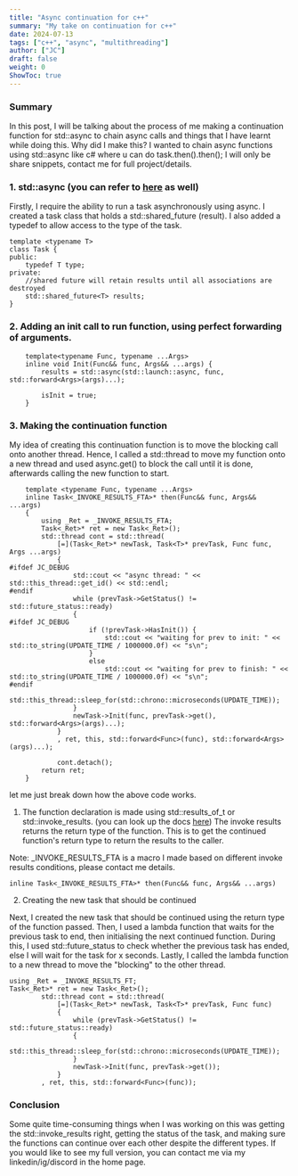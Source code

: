 ```yaml
---
title: "Async continuation for c++"
summary: "My take on continuation for c++"
date: 2024-07-13
tags: ["c++", "async", "multithreading"]
author: ["JC"]
draft: false
weight: 0
ShowToc: true
---
```




### Summary

In this post, I will be talking about the process of me making a continuation function for std::async to chain async calls and things that I have learnt while doing this. Why did I make this? I wanted to chain async functions using std::async like c# where u can do task.then().then(); I will only be share snippets, contact me for full project/details.


### 1. std::async (you can refer to [here](../async) as well)

Firstly, I require the ability to run a task asynchronously using async. I created a task class that holds a std::shared_future (result).
I also added a typedef to allow access to the type of the task.

``` {linenos = true}
template <typename T>
class Task {
public:
    typedef T type;
private:
	//shared future will retain results until all associations are destroyed
	std::shared_future<T> results;
}
``` 

### 2. Adding an init call to run function, using perfect forwarding of arguments.
``` {linenos = true}
	template<typename Func, typename ...Args>
	inline void Init(Func&& func, Args&& ...args) {
		results = std::async(std::launch::async, func, std::forward<Args>(args)...);

		isInit = true;
	}
``` 

### 3. Making the continuation function

My idea of creating this continuation function is to move the blocking call onto another thread. Hence, I called a std::thread to move my function onto a new thread and used async.get() to block the call until it is done, afterwards calling the new function to start.

``` {linenos = true}
	template <typename Func, typename ...Args>
	inline Task<_INVOKE_RESULTS_FTA>* then(Func&& func, Args&& ...args) 
	{
		using _Ret = _INVOKE_RESULTS_FTA;
		Task<_Ret>* ret = new Task<_Ret>();
		std::thread cont = std::thread(
			[=](Task<_Ret>* newTask, Task<T>* prevTask, Func func, Args ...args)
			{
#ifdef JC_DEBUG
				std::cout << "async thread: " << std::this_thread::get_id() << std::endl;
#endif
				while (prevTask->GetStatus() != std::future_status::ready)
				{
#ifdef JC_DEBUG
					if (!prevTask->HasInit()) {
						std::cout << "waiting for prev to init: " << std::to_string(UPDATE_TIME / 1000000.0f) << "s\n";
					}
					else
						std::cout << "waiting for prev to finish: " << std::to_string(UPDATE_TIME / 1000000.0f) << "s\n";
#endif
					std::this_thread::sleep_for(std::chrono::microseconds(UPDATE_TIME));
				}
				newTask->Init(func, prevTask->get(), std::forward<Args>(args)...); 
			}
			, ret, this, std::forward<Func>(func), std::forward<Args>(args)...);
		
			cont.detach();
		return ret;
	}
```

let me just break down how the above code works.

1. The function declaration is made using std::results_of_t or std::invoke_results. (you can look up the docs [here](https://en.cppreference.com/w/cpp/types/result_of))
The invoke results returns the return type of the function. This is to get the continued function's return type to return the results to the caller.

Note: _INVOKE_RESULTS_FTA is a macro I made based on different invoke results conditions, please contact me details.

``` {linenos = true}
inline Task<_INVOKE_RESULTS_FTA>* then(Func&& func, Args&& ...args) 
```

2. Creating the new task that should be continued

Next, I created the new task that should be continued using the return type of the function passed.
Then, I used a lambda function that waits for the previous task to end, then initialising the next continued function. During this, I used std::future_status to check whether the previous task has ended, else I will wait for the task for x seconds.
Lastly, I called the lambda function to a new thread to move the "blocking" to the other thread.

``` {linenos = true}
using _Ret = _INVOKE_RESULTS_FT;
Task<_Ret>* ret = new Task<_Ret>();
		std::thread cont = std::thread(
			[=](Task<_Ret>* newTask, Task<T>* prevTask, Func func)
			{
				while (prevTask->GetStatus() != std::future_status::ready)
				{
					std::this_thread::sleep_for(std::chrono::microseconds(UPDATE_TIME));
				}
				newTask->Init(func, prevTask->get());
			}
		, ret, this, std::forward<Func>(func));
```

### Conclusion

Some quite time-consuming things when I was working on this was getting the std::invoke_results right, getting the status of the task, and making sure the functions can continue over each other despite the different types. If you would like to see my full version, you can contact me via my linkedin/ig/discord in the home page.